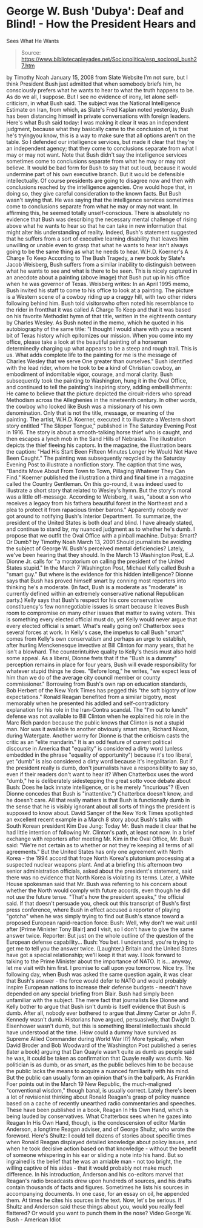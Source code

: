 # George W. Bush 'Dubya': Deaf and Blind! - How the President Hears and 
Sees What He Wants

> Source: https://www.bibliotecapleyades.net/Sociopolitica/esp_sociopol_bush27.htm

by Timothy Noah
January 15, 2008
from
Slate
Website
I'm not sure, but I think President Bush just admitted that when somebody
briefs him, he consciously prefers what he wants to hear to what the truth
happens to be.
As do we all, I suppose. But I see no evidence of irony, let
alone self-criticism, in what Bush said. The subject was the National
Intelligence Estimate on Iran, from which, as Slate's Fred Kaplan noted
yesterday, Bush has been distancing himself in private conversations with
foreign leaders.
Here's what Bush said today:
I was making it clear it was an independent judgment, because what they
basically came to the conclusion of, is that he's tryingyou know, this is a
way to make sure that all options aren't on the table. So I defended our
intelligence services, but made it clear that they're an independent agency;
that they come to conclusions separate from what I may or may not want.
Note that Bush didn't say the intelligence services sometimes come to
conclusions separate from what he may or may not believe. It would be bad
form for Bush to say that out loud, because it would undermine part of his
own executive branch. But it would be defensible intellectually. Of course
presidents are going to disagree now and then with conclusions reached by
the intelligence agencies.
One would hope that, in doing so, they give
careful consideration to the known facts. But Bush wasn't saying that. He
was saying that the intelligence services sometimes come to conclusions
separate from what he may or may not want. In affirming this, he seemed
totally unself-conscious.
There is absolutely no evidence that Bush was
describing the necessary mental challenge of rising above what he wants to
hear so that he can take in new information that might alter his
understanding of reality.
Indeed, Bush's statement suggested that he suffers
from a sort of executive learning disability that leaves him unwilling or
unable even to grasp that what he wants to hear isn't always going to be the
same thing as what he needs to hear.
W.H.D. Koerner's
A Charge To Keep
According to
The Bush Tragedy, a new book by Slate's
Jacob Weisberg, Bush
suffers from a similar inability to distinguish between what he wants to see
and what is there to be seen. This is nicely captured in an anecdote about a
painting (above image) that Bush
put up in his office when he was governor of Texas.
Weisberg writes:
In an
April 1995 memo, Bush invited his staff to come to his office to look
at a painting.
The picture is a Western scene of a cowboy riding up a
craggy hill, with two other riders following behind him. Bush told
visitorswho often noted his resemblance to the rider in frontthat it was
called A Charge To Keep and that it was based on
his favorite Methodist hymn
of that title, written in the eighteenth century by Charles Wesley.
As Bush
noted in the memo, which he quoted in his
autobiography of the same title:
"I thought I would share with you a recent bit of Texas history which
epitomizes our mission. When you come into my office, please take a look at
the beautiful painting of a horseman determinedly charging up what appears
to be a steep and rough trail. This is us. What adds complete life to the
painting for me is the message of Charles Wesley that we serve One greater
than ourselves."
Bush identified with the lead rider, whom he took to be a
kind of Christian cowboy, an embodiment of indomitable vigor, courage, and
moral clarity.
Bush subsequently took the painting to Washington, hung it in the Oval
Office, and
continued to tell the painting's inspiring story, adding
embellishments:
He came to believe that the picture
depicted the circuit-riders who spread
Methodism across the Alleghenies in the nineteenth century. In other words,
the cowboy who looked like Bush was a missionary of his own denomination.
Only that is not the title, message, or meaning of the painting. The artist,
W.H.D. Koerner, executed it to illustrate a Western short story entitled
"The Slipper Tongue," published in The Saturday Evening Post in 1916. The
story is about a smooth-talking horse thief who is caught, and then escapes
a lynch mob in the Sand Hills of Nebraska. The illustration depicts the
thief fleeing his captors.
In the magazine, the illustration bears the
caption:
"Had His Start Been Fifteen Minutes Longer He Would Not Have Been
Caught."
The painting was subsequently recycled by the Saturday Evening Post to
illustrate a nonfiction story.
The caption that time was,
"Bandits Move
About From Town to Town, Pillaging Whatever They Can Find."
Koerner
published the illustration a third and final time in a magazine called the
Country Gentleman. On this go-round, it was indeed used to illustrate a
short story that related to Wesley's hymn. But the story's moral was a
little off-message.
According to Weisberg, it was,
"about a son who receives
a legacy from his fathera beautiful forest in the Northeast and a plea to
protect it from rapacious timber barons."
Apparently nobody ever got around
to notifying Bush's Interior Department.
To summarize, the president of the United States is both deaf and blind. I
have already stated, and continue to stand by, my nuanced judgment as to
whether he's dumb.
I propose that we outfit the Oval Office with a pinball
machine.
Dubya: Smart? Or Dumb?
by Timothy Noah
March 13, 2001
Should journalists be avoiding the subject of George W. Bush's perceived
mental deficiencies?
Lately, we've been hearing that they should. In the
March 13 Washington Post, E.J. Dionne Jr. calls for "a moratorium on calling
the president of the United States stupid."
In the March 7 Washington Post,
Michael Kelly called Bush a "smart guy." But where is the evidence for this
hidden intelligence? Dionne says that Bush has proved himself smart by
conning most reporters into thinking he's a moderate. (In fact, Bush is a
moderate as "moderate" is currently defined within an extremely conservative
national Republican party.)
Kelly says that Bush's respect for his core
conservative constituency's few nonnegotiable issues is smart because it
leaves Bush room to compromise on many other issues that matter to swing
voters. This is something every elected official must do, yet Kelly would
never argue that every elected official is smart.
What's really going on? Chatterbox sees several forces at work.
In Kelly's case, the impetus to call Bush "smart" comes from Kelly's own
conservatism and perhaps an urge to establish, after hurling Menckenesque
invective at Bill Clinton for many years, that he isn't a blowhard. The
counterintuitive quality to Kelly's thesis must also hold some appeal.
As a liberal, Dionne frets that if the "Bush is a dummy" perception remains
in place for four years, Bush will evade responsibility for whatever stupid
things he does.
"Before long," he writes, "we expect less of him than we do
of the average city council member or county commissioner."
Borrowing from
Bush's own rap on education standards, Bob Herbert of the New York Times has
pegged this "the soft bigotry of low expectations."
Ronald Reagan benefited
from a similar bigotry, most memorably when he presented his addled and
self-contradictory explanation for his role in the Iran-Contra scandal. The
"I'm out to lunch" defense was not available to Bill Clinton when he
explained his role in the Marc Rich pardon because the public knows that
Clinton is not a stupid man. Nor was it available to another obviously smart
man, Richard Nixon, during Watergate.
Another worry for Dionne is that the criticism casts the critic as an "elite
mandarin." It is an odd feature of current political discourse in America
that "equality" is considered a dirty word (unless embedded in the phrase
"equality of opportunity") because it's too liberal, yet "dumb" is also
considered a dirty word because it's inegalitarian.
But if the president
really is dumb, don't journalists have a responsibility to say so, even if
their readers don't want to hear it?
When Chatterbox uses the word "dumb," he is deliberately sidestepping the
great sotto voce debate about Bush: Does he lack innate intelligence, or is
he merely "incurious"? (Even Dionne concedes that Bush is "inattentive.")
Chatterbox doesn't know, and he doesn't care. All that really matters is
that Bush is functionally dumb in the sense that he is visibly ignorant
about all sorts of things the president is supposed to know about.
David
Sanger of the New York Times spotlighted an excellent recent example in a
March 8 story about Bush's talks with South Korean president Kim Dae Jung:
Today Mr. Bush made it clear that he had little intention of following Mr.
Clinton's path, at least not now. In a brief exchange with reporters after
meeting Mr. Kim in the Oval Office, Mr. Bush said:
"We're not certain as to
whether or not they're keeping all terms of all agreements."
But the United States has only one agreement with North Korea - the 1994
accord that froze North Korea's plutonium processing at a suspected nuclear
weapons plant. And at a briefing this afternoon two senior administration
officials, asked about the president's statement, said there was no evidence
that North Korea is violating its terms.
Later, a White House spokesman said that Mr. Bush was referring to his
concern about whether the North would comply with future accords, even
though he did not use the future tense.
"That's how the president speaks,"
the official said.
If that doesn't persuade you, check out this transcript of Bush's first
press conference, where Bush in effect accused a reporter of playing
"gotcha" when he was simply trying to find out Bush's stance toward a
proposed European rapid-reaction force:
Bush: Well, why don't we wait until after [Prime Minister Tony Blair] and I
visit, so I don't have to give the same answer twice.
Reporter:
But just on the whole outline of the question of the European defense
capability...
Bush: You bet. I understand, you're trying to get me to tell you the answer
twice. (Laughter.) Britain and the United States have got a special
relationship; we'll keep it that way. I look forward to talking to the Prime
Minister about the importance of NATO. It is... anyway, let me visit with him
first. I promise to call upon you tomorrow. Nice try.
The following day, when Bush was asked the same question again, it was clear
that Bush's answer - the force would defer to NATO and would probably inspire
European nations to increase their defense budgets - needn't have depended on
any special briefing from Blair. Bush had simply been unfamiliar with the
subject.
The mere fact that journalists like Dionne and Kelly bother to argue that
Bush isn't dumb is itself evidence that Bush is dumb.
After all, nobody ever
bothered to argue that Jimmy Carter or John F. Kennedy wasn't dumb.
Historians have argued, persuasively, that Dwight D. Eisenhower wasn't dumb,
but this is something liberal intellectuals should have understood at the
time. (How could a dummy have survived as Supreme Allied Commander during
World War II?)
More typically, when David Broder and Bob Woodward of the
Washington Post published a series (later a book) arguing that Dan Quayle
wasn't quite as dumb as people said he was, it could be taken as
confirmation that Quayle really was dumb. No politician is as dumb, or as
smart, as the public believes him to be because the public lacks the means
to acquire a nuanced familiarity with his mind.
But the public can usually
form an opinion that's in the ballpark. As Franklin Foer points out in the
March 19 New Republic, the much-maligned "conventional wisdom," though
banal, is usually correct. Lately there's been a lot of revisionist thinking
about Ronald Reagan's grasp of policy nuance based on a cache of recently
unearthed radio commentaries and speeches.
These have been published in a
book, Reagan In His Own Hand, which is being lauded by conservatives. What
Chatterbox sees when he gazes into Reagan In His Own Hand, though, is the
condescension of editor Martin Anderson, a longtime Reagan adviser, and of
George Shultz, who wrote the foreword.
Here's Shultz:
I could tell dozens of stories about specific times when Ronald Reagan
displayed detailed knowledge about policy issues, and when he took decisive
action based on that knowledge - without the benefit of someone whispering in
his ear or sliding a note into his hand. But so ingrained is the belief that
he was an amiable man - not too bright, the willing captive of his
aides - that it would probably not make much difference.
In his introduction, Anderson and his co-editors marvel that Reagan's radio
broadcasts
drew upon hundreds of sources, and his drafts contain thousands of facts and
figures. Sometimes he lists his sources in accompanying documents. In one
case, for an essay on oil, he appended them. At times he cites his sources
in the text.
Now, let's be serious.
If Shultz and Anderson said these things about you,
would you really feel flattered?
Or would you want to punch them in the
nose?
Video
George W. Bush - American Idiot
